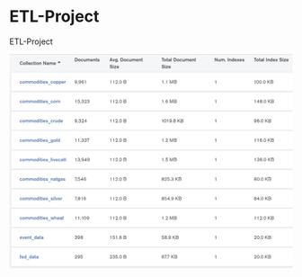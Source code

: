 # ETL-Project
ETL-Project




![mongoDB](https://github.com/gfisherjr/ETL-Project/blob/master/starter_files/Final_Combined/Screenshots/MongoDB_economics_db.PNG)
